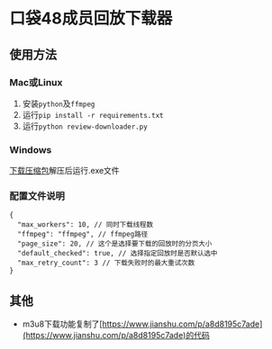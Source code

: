 # 口袋48成员回放下载器

## 使用方法
### Mac或Linux
1. 安装`python`及`ffmpeg`
2. 运行`pip install -r requirements.txt`
3. 运行`python review-downloader.py`

### Windows
[下载压缩包](https://wwa.lanzoui.com/b00n47cgd)解压后运行.exe文件

### 配置文件说明
```json5 lines
{
  "max_workers": 10, // 同时下载线程数
  "ffmpeg": "ffmpeg", // ffmpeg路径
  "page_size": 20, // 这个是选择要下载的回放时的分页大小
  "default_checked": true, // 选择指定回放时是否默认选中
  "max_retry_count": 3 // 下载失败时的最大重试次数
}

```

## 其他
- m3u8下载功能复制了[https://www.jianshu.com/p/a8d8195c7ade](https://www.jianshu.com/p/a8d8195c7ade)的代码
